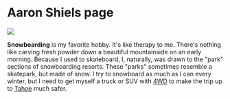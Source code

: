 <html>
  <head>
    <meta charset="utf-8">
    <title>My test page</title>
  </head>
  <body>
	<h1>Aaron Shiels page</h1>
	<img src="https://www.vinylsilhouettes.com/content/images/thumbs/0003325_snowboarding-3-sports-decor-silhouette-decals.gif">
    <p><strong>Snowboarding</strong> is my favorite hobby. It's like therapy to me. There's nothing like carving fresh powder down a beautiful mountainside on an early morning. Because I used to skateboard, I, naturally, was drawn to the "park" sections of snowboarding resorts. These "parks" sometimes resemble a skatepark, but made of snow. I try to snowboard as much as I can every winter, but I need to get myself a truck or SUV with <a href="https://en.wikipedia.org/wiki/Four-wheel_drive">4WD</a> to make the trip up to <a href="https://en.wikipedia.org/wiki/South_Lake_Tahoe,_California">Tahoe</a> much safer.</p>
  </body>
</html>
